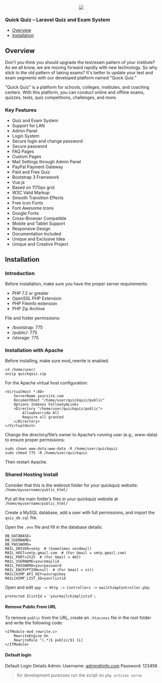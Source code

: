 <p align="center"><img src="https://laravel.com/assets/img/components/logo-laravel.svg"></p>
<h3> Quick Quiz – Laravel Quiz and Exam System </h3>

- [Overview](#overview)
- [Installation](#installation)

## Overview

Don't you think you should upgrade the test/exam pattern of your institute? As we all know, we are moving forward rapidly with new technology. So why stick to the old pattern of taking exams? It's better to update your test and exam segments with our developed platform named "Quick Quiz."

"Quick Quiz" is a platform for schools, colleges, institutes, and coaching centers. With this platform, you can conduct online and offline exams, quizzes, tests, quiz competitions, challenges, and more.

### Key Features

- Quiz and Exam System
- Support for LAN
- Admin Panel
- Login System
- Secure login and change password
- Secure password
- FAQ Pages
- Custom Pages
- Mail Settings through Admin Panel
- PayPal Payment Gateway
- Paid and Free Quiz
- Bootstrap 3 Framework
- Vue.js
- Based on 1170px grid
- W3C Valid Markup
- Smooth Transition Effects
- Free Icon Fonts
- Font Awesome Icons
- Google Fonts
- Cross-Browser Compatible
- Mobile and Tablet Support
- Responsive Design
- Documentation Included
- Unique and Exclusive Idea
- Unique and Creative Project

## Installation

### Introduction

Before installation, make sure you have the proper server requirements:

- PHP 7.2 or greater
- OpenSSL PHP Extension
- PHP Fileinfo extension
- PHP Zip Archive

File and folder permissions:

- /bootstrap: 775
- /public/: 775
- /storage: 775

### Installation with Apache

Before installing, make sure mod_rewrite is enabled.
```
cd /home/user/
unzip quickquiz.zip
```
For the Apache virtual host configuration:
```
<VirtualHost *:80>
    ServerName yoursite.com
    DocumentRoot "/home/user/quickquiz/public"
    Options Indexes FollowSymLinks
    <Directory "/home/user/quickquiz/public">
        AllowOverride All
        Require all granted
    </Directory>
</VirtualHost>
```
Change the directory/file’s owner to Apache’s running user (e.g., www-data) to ensure proper permissions:
```
sudo chown www-data:www-data -R /home/user/quickquiz
sudo chmod 775 -R /home/user/quickquiz
```
Then restart Apache.

### Shared Hosting Install
Consider that this is the webroot folder for your quickquiz website: `/home/myusername/public_html/`

Put all the main folder’s files in your quickquiz website at `/home/myusername/public_html/`

Create a MySQL database, add a user with full permissions, and import the `quiz_db.sql` file.

Open the `.env` file and fill in the database details:
```
DB_DATABASE=
DB_USERNAME=
DB_PASSWORD=
MAIL_DRIVER=smtp  # (Sometimes sendmail)
MAIL_HOST=smtp.gmail.com  # (For Gmail = smtp.gmail.com)
MAIL_PORT=2525  # (For Gmail = 465)
MAIL_USERNAME=youremailid
MAIL_PASSWORD=yourpassword
MAIL_ENCRYPTION=null  # (For Gmail = ssl)
MAILCHIMP_API_KEY=yourapikey
MAILCHIMP_LIST_ID=yourlistid
```
Open and edit `app -> Http -> Controllers -> mailChimpController.php`:
```
protected $listId = 'yourmailchimplistid';
```
#### Remove Public From URL
To remove `public` from the URL, create an `.htaccess` file in the root folder and write the following code:
```
<IfModule mod_rewrite.c>
    RewriteEngine On
    RewriteRule ^(.*)$ public/$1 [L]
</IfModule>
```

#### Default login
Default Login Details
Admin:
Username: admin@info.com
Password: 123456

> for development purposes run the script on `php artisan serve`